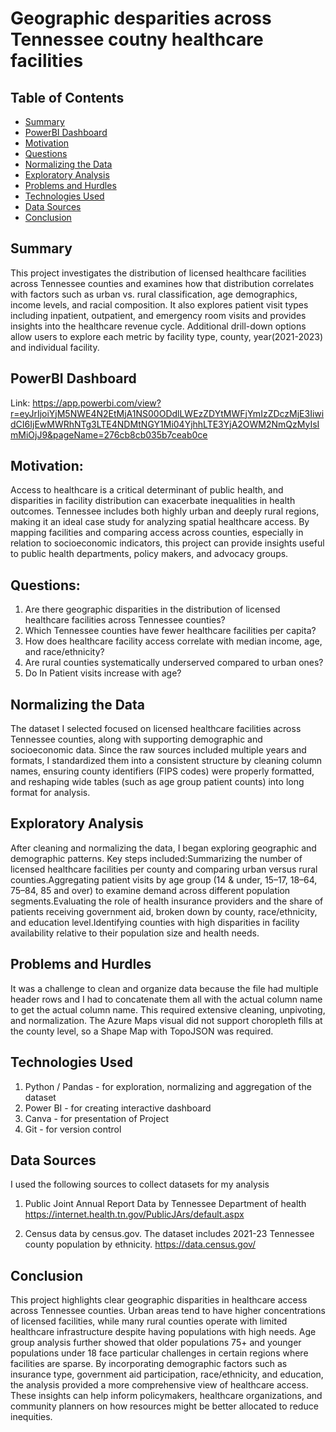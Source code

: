 # Geographic desparities across Tennessee coutny healthcare facilities




## Table of Contents
* [Summary](#Summary)
* [PowerBI Dashboard](#PowerBI-Dashboard)
* [Motivation](#motivation)
* [Questions](#questions)
* [Normalizing the Data](#normaling-the-data)
* [Exploratory Analysis](#exploratory-analysis)
* [Problems and Hurdles](#problems-and-hurdles)
* [Technologies Used](#technologies-used)
* [Data Sources](#sources)
* [Conclusion](#conclusion)

## Summary
This project investigates the distribution of licensed healthcare facilities across Tennessee counties and examines how that distribution correlates with factors such as urban vs. rural classification, age demographics, income levels, and racial composition. It also explores patient visit types including inpatient, outpatient, and emergency room visits and provides insights into the healthcare revenue cycle.
Additional drill-down options allow users to explore each metric by facility type, county, year(2021-2023) and individual facility.


## PowerBI Dashboard
Link: https://app.powerbi.com/view?r=eyJrIjoiYjM5NWE4N2EtMjA1NS00ODdlLWEzZDYtMWFjYmIzZDczMjE3IiwidCI6IjEwMWRhNTg3LTE4NDMtNGY1Mi04YjhhLTE3YjA2OWM2NmQzMyIsImMiOjJ9&pageName=276cb8cb035b7ceab0ce

## Motivation:
Access to healthcare is a critical determinant of public health, and disparities in facility distribution can exacerbate inequalities in health outcomes. Tennessee includes both highly urban and deeply rural regions, making it an ideal case study for analyzing spatial healthcare access. By mapping facilities and comparing access across counties, especially in relation to socioeconomic indicators, this project can provide insights useful to public health departments, policy makers, and advocacy groups. 

## Questions:
1) Are there geographic disparities in the distribution of licensed healthcare facilities across Tennessee counties?
2) Which Tennessee counties have fewer healthcare facilities per capita?
3) How does healthcare facility access correlate with median income, age, and race/ethnicity?
4) Are rural counties systematically underserved compared to urban ones?
5) Do In Patient visits increase with age?

## Normalizing the Data
The dataset I selected focused on licensed healthcare facilities across Tennessee counties, along with supporting demographic and socioeconomic data. Since the raw sources included multiple years and formats, I standardized them into a consistent structure by cleaning column names, ensuring county identifiers (FIPS codes) were properly formatted, and reshaping wide tables (such as age group patient counts) into long format for analysis.

## Exploratory Analysis
After cleaning and normalizing the data, I began exploring geographic and demographic patterns. 
Key steps included:Summarizing the number of licensed healthcare facilities per county and comparing urban versus rural counties.Aggregating patient visits by age group (14 & under, 15–17, 18–64, 75–84, 85 and over) to examine demand across different population segments.Evaluating the role of health insurance providers and the share of patients receiving government aid, broken down by county, race/ethnicity, and education level.Identifying counties with high disparities in facility availability relative to their population size and health needs.

## Problems and Hurdles
It was a challenge to clean and organize data because the file had multiple header rows and I had to concatenate them all with the actual column name to get the actual column name. This required extensive cleaning, unpivoting, and normalization.
The Azure Maps visual did not support choropleth fills at the county level, so a Shape Map with TopoJSON was required.

## Technologies Used
1) Python / Pandas - for exploration, normalizing and aggregation of the dataset
2) Power BI - for creating interactive dashboard
3) Canva - for presentation of Project
4) Git - for version control

## Data Sources
I used the following sources to collect datasets for my analysis

1) Public Joint Annual Report Data by Tennessee Department of health
https://internet.health.tn.gov/PublicJArs/default.aspx

2) Census data by census.gov. The dataset includes 2021-23 Tennessee county population by ethnicity.
https://data.census.gov/


## Conclusion
This project highlights clear geographic disparities in healthcare access across Tennessee counties. Urban areas tend to have higher concentrations of licensed facilities, while many rural counties operate with limited healthcare infrastructure despite having populations with high needs. Age group analysis further showed that older populations 75+ and younger populations under 18 face particular challenges in certain regions where facilities are sparse.
By incorporating demographic factors such as insurance type, government aid participation, race/ethnicity, and education, the analysis provided a more comprehensive view of healthcare access. These insights can help inform policymakers, healthcare organizations, and community planners on how resources might be better allocated to reduce inequities.


